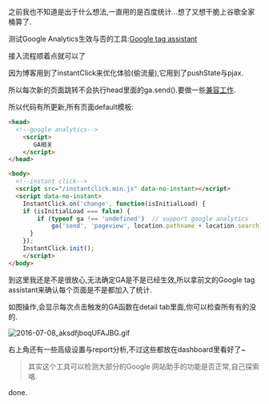 之前我也不知道是出于什么想法,一直用的是百度统计...想了又想干脆上谷歌全家桶算了. 

测试Google Analytics生效与否的工具:[Google tag assistant](https://chrome.google.com/webstore/detail/tag-assistant-by-google/kejbdjndbnbjgmefkgdddjlbokphdefk) 

接入流程顺着点就可以了 

因为博客用到了instantClick来优化体验(偷流量),它用到了pushState与pjax. 

所以每次新的页面跳转不会执行head里面的ga.send().要做一些[兼容工作](http://zhiqiang.org/blog/it/instantclick-support-mathjax-baidu-stat.html). 

所以代码有所更新,所有页面default模板: 

```html
<head>
  <!--google analytics-->
    <script>
       GA相关
    </script>
</head>

<body>
  <!--instant click-->
  <script src="/instantclick.min.js" data-no-instant></script>
  <script data-no-instant>
    InstantClick.on('change', function(isInitialLoad) {
    if (isInitialLoad === false) {
        if (typeof ga !== 'undefined')  // support google analytics
            ga('send', 'pageview', location.pathname + location.search);
      }
    });
    InstantClick.init();
    </script>
</body>
```  

到这里我还是不是很放心,无法确定GA是不是已经生效,所以拿前文的Google tag assistant来确认每个页面是不是都加入了统计. 

如图操作,会显示每次点击触发的GA函数在detail tab里面,你可以检查所有有的没的. 

![2016-07-08_aksdfjboqUFAJBG.gif](https://o4dyfn0ef.qnssl.com/image/2016-07-08_aksdfjboqUFAJBG.gif?imageView2/2/h/400) 

右上角还有一些高级设置与report分析,不过这些都放在dashboard里看好了~ 

> 其实这个工具可以检测大部分的Google 网站助手的功能是否正常,自己探索咯.  

done. 